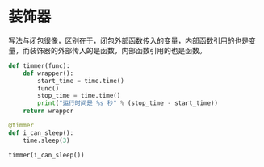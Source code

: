 # 装饰器

写法与闭包很像，区别在于，闭包外部函数传入的变量，内部函数引用的也是变量，而装饰器的外部传入的是函数，内部函数引用的也是函数。

```python
def timmer(func):
	def wrapper():
		start_time = time.time()
		func()
		stop_time = time.time()
		print("运行时间是 %s 秒" % (stop_time - start_time))
	return wrapper

@timmer
def i_can_sleep():
	time.sleep(3)

timmer(i_can_sleep())
```